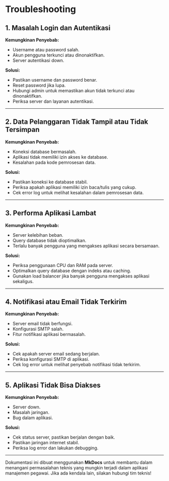 
# Troubleshooting 

## 1. Masalah Login dan Autentikasi  
**Kemungkinan Penyebab:**  
- Username atau password salah.  
- Akun pengguna terkunci atau dinonaktifkan.  
- Server autentikasi down.  

**Solusi:**  
- Pastikan username dan password benar.  
- Reset password jika lupa.  
- Hubungi admin untuk memastikan akun tidak terkunci atau dinonaktifkan.  
- Periksa server dan layanan autentikasi.  

---

## 2. Data Pelanggaran Tidak Tampil atau Tidak Tersimpan  
**Kemungkinan Penyebab:**  
- Koneksi database bermasalah.  
- Aplikasi tidak memiliki izin akses ke database.  
- Kesalahan pada kode pemrosesan data.  

**Solusi:**  
- Pastikan koneksi ke database stabil.  
- Periksa apakah aplikasi memiliki izin baca/tulis yang cukup.  
- Cek error log untuk melihat kesalahan dalam pemrosesan data.  

---

## 3. Performa Aplikasi Lambat  
**Kemungkinan Penyebab:**  
- Server kelebihan beban.  
- Query database tidak dioptimalkan.  
- Terlalu banyak pengguna yang mengakses aplikasi secara bersamaan.  

**Solusi:**  
- Periksa penggunaan CPU dan RAM pada server.  
- Optimalkan query database dengan indeks atau caching.  
- Gunakan load balancer jika banyak pengguna mengakses aplikasi sekaligus.  

---

## 4. Notifikasi atau Email Tidak Terkirim  
**Kemungkinan Penyebab:**  
- Server email tidak berfungsi.  
- Konfigurasi SMTP salah.  
- Fitur notifikasi aplikasi bermasalah.  

**Solusi:**  
- Cek apakah server email sedang berjalan.  
- Periksa konfigurasi SMTP di aplikasi.  
- Cek log error untuk melihat penyebab notifikasi tidak terkirim.  

---

## 5. Aplikasi Tidak Bisa Diakses  
**Kemungkinan Penyebab:**  
- Server down.  
- Masalah jaringan.  
- Bug dalam aplikasi.  

**Solusi:**  
- Cek status server, pastikan berjalan dengan baik.  
- Pastikan jaringan internet stabil.  
- Periksa log error dan lakukan debugging.  

---

Dokumentasi ini dibuat menggunakan **MkDocs** untuk membantu dalam menangani permasalahan teknis yang mungkin terjadi dalam aplikasi manajemen pegawai. Jika ada kendala lain, silakan hubungi tim teknis!


